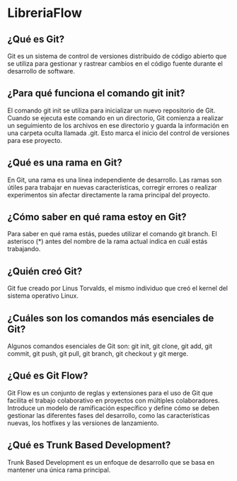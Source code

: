 # LibreriaFlow

## ¿Qué es Git?
Git es un sistema de control de versiones distribuido de código abierto que se utiliza para gestionar y rastrear cambios en el código fuente durante el desarrollo de software. 

## ¿Para qué funciona el comando git init?
El comando git init se utiliza para inicializar un nuevo repositorio de Git. Cuando se ejecuta este comando en un directorio, Git comienza a realizar un seguimiento de los archivos en ese directorio y guarda la información en una carpeta oculta llamada .git. Esto marca el inicio del control de versiones para ese proyecto.

## ¿Qué es una rama en Git?
En Git, una rama es una línea independiente de desarrollo. Las ramas son útiles para trabajar en nuevas características, corregir errores o realizar experimentos sin afectar directamente la rama principal del proyecto.

## ¿Cómo saber en qué rama estoy en Git?
Para saber en qué rama estás, puedes utilizar el comando git branch. El asterisco (*) antes del nombre de la rama actual indica en cuál estás trabajando.

## ¿Quién creó Git?
Git fue creado por Linus Torvalds, el mismo individuo que creó el kernel del sistema operativo Linux.

## ¿Cuáles son los comandos más esenciales de Git?
Algunos comandos esenciales de Git son: git init, git clone, git add, git commit, git push, git pull, git branch, git checkout y git merge.

## ¿Qué es Git Flow?
Git Flow es un conjunto de reglas y extensiones para el uso de Git que facilita el trabajo colaborativo en proyectos con múltiples colaboradores. Introduce un modelo de ramificación específico y define cómo se deben gestionar las diferentes fases del desarrollo, como las características nuevas, los hotfixes y las versiones de lanzamiento.

## ¿Qué es Trunk Based Development?
Trunk Based Development es un enfoque de desarrollo que se basa en mantener una única rama principal.
